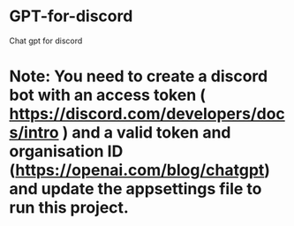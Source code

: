 # GPT-for-discord
Chat gpt for discord 

# Note: You need to create a discord bot with an access token ( https://discord.com/developers/docs/intro ) and a valid token and organisation ID (https://openai.com/blog/chatgpt) and update the appsettings file to run this project.